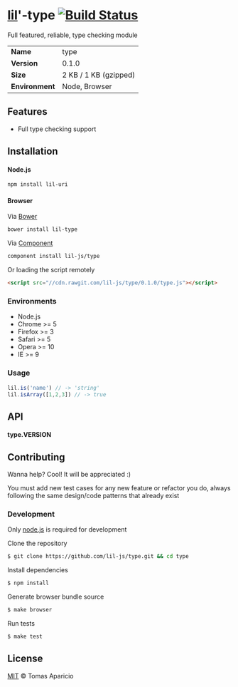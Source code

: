 # [lil](http://lil-js.github.io)'-type [![Build Status](https://api.travis-ci.org/lil-js/type.svg?branch=master)][travis]

Full featured, reliable, type checking module

<table>
<tr>
<td><b>Name</b></td><td>type</td>
</tr>
<tr>
<td><b>Version</b></td><td>0.1.0</td>
</tr>
<tr>
<td><b>Size</b></td><td>2 KB / 1 KB (gzipped)</td>
</tr>
<tr>
<td><b>Environment</b></td><td>Node, Browser</td>
</tr>
</table>

## Features

- Full type checking support

## Installation

#### Node.js
```bash
npm install lil-uri
```

#### Browser
Via [Bower](http://bower.io)
```bash
bower install lil-type
```
Via [Component](http://component.io/)
```bash
component install lil-js/type
```
Or loading the script remotely
```html
<script src="//cdn.rawgit.com/lil-js/type/0.1.0/type.js"></script>
```

### Environments

- Node.js
- Chrome >= 5
- Firefox >= 3
- Safari >= 5
- Opera >= 10
- IE >= 9

### Usage

```js
lil.is('name') // -> 'string'
lil.isArray([1,2,3]) // -> true
```

## API

#### type.VERSION


## Contributing

Wanna help? Cool! It will be appreciated :)

You must add new test cases for any new feature or refactor you do,
always following the same design/code patterns that already exist

### Development

Only [node.js](http://nodejs.org) is required for development

Clone the repository
```bash
$ git clone https://github.com/lil-js/type.git && cd type
```

Install dependencies
```bash
$ npm install
```

Generate browser bundle source
```bash
$ make browser
```

Run tests
```bash
$ make test
```

## License

[MIT](http://opensource.org/licenses/MIT) © Tomas Aparicio

[travis]: http://travis-ci.org/lil-js/type

